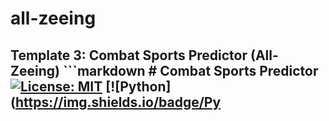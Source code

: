 # all-zeeing
 ## Template 3: Combat Sports Predictor (All-Zeeing)  ```markdown # Combat Sports Predictor  [![License: MIT](https://img.shields.io/badge/License-MIT-yellow.svg)](https://opensource.org/licenses/MIT) [![Python](https://img.shields.io/badge/Py
